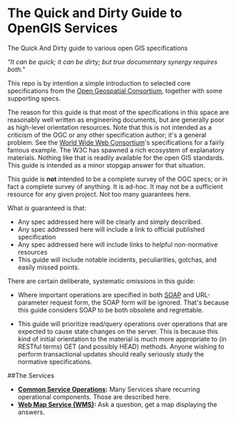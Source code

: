 The Quick and Dirty Guide to OpenGIS Services
============

The Quick And Dirty guide to various open GIS specifications

_"It can be quick; it can be dirty; but true documentary synergy requires both."_

This repo is by intention a simple introduction to selected core specifications from the [Open Geospatial Consortium](http://www.opengeospatial.org/), together with some supporting specs. 

The reason for this guide is that most of the specifications in this space are reasonably well written as engineering documents, but are generally poor as high-level orientation resources. Note that this is not intended as a criticism of the OGC or any other specification author; it's a general problem. See the [World Wide Web Consortium](http://w3.org)'s specifications for a fairly famous example. The W3C has spawned a rich ecosystem of explanatory materials. Nothing like that is readily available for the open GIS standards. This guide is intended as a minor stopgap answer for that situation.

This guide is **not** intended to be a complete survey of the OGC specs; or in fact a complete survey of anything. It is ad-hoc. It may not be a sufficient resource for any given project. Not too many guarantees here.

What _is_ guaranteed is that:

 - Any spec addressed here will be clearly and simply described.
 - Any spec addressed here will include a link to official published specification
 - Any spec addressed here will include links to helpful non-normative resources
 - This guide will include notable incidents, peculiarities, gotchas, and easily missed points.

There are certain deliberate, systematic omissions in this guide:

 - Where important operations are specified in both [SOAP](http://en.wikipedia.org/wiki/SOAP) and URL-parameter request form, the SOAP form will be ignored. That's because this guide considers SOAP to be both obsolete and regrettable.

 - This guide will prioritize read/query operations over operations that are expected to cause state changes on the server. This is because this kind of initial orientation to the material is much more appropriate to (in RESTful terms) GET (and possibly HEAD) methods. Anyone wishing to perform transactional updates should really seriously study the normative specifications.

##The Services

 - **[Common Service Operations](./specs/common_operations.md):** Many Services share recurring operational components. Those are described here.
 - **[Web Map Service (WMS)](./specs/WMS.md):** Ask a question, get a map displaying the answers.
 
